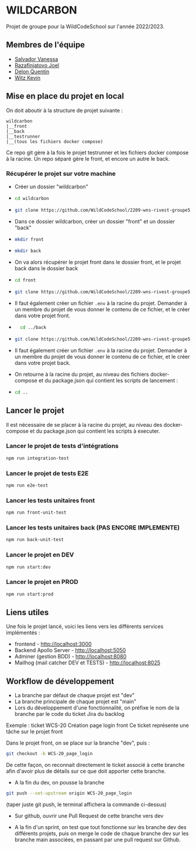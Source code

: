 # WILDCARBON

Projet de groupe pour la WildCodeSchool sur l'année 2022/2023.

## Membres de l'équipe

- [Salvador Vanessa](https://github.com/vanessacode)
- [Razafinjatovo Joel](https://github.com/Razafinjatovo-dev)
- [Delon Quentin](https://github.com/QuentD36)
- [Witz Kevin](https://github.com/witzkvn)

## Mise en place du projet en local

On doit aboutir à la structure de projet suivante :

```
wildcarbon
|__front
|__back
|__testrunner
|__(tous les fichiers docker compose)
```

Ce repo git gère à la fois le projet testrunner et les fichiers docker compose à la racine.
Un repo séparé gère le front, et encore un autre le back.

### Récupérer le projet sur votre machine

- Créer un dossier "wildcarbon"
- ```bash
  cd wildcarbon
  ```

- ```bash
  git clone https://github.com/WildCodeSchool/2209-wns-rivest-groupe5-root.git .
  ```
- Dans ce dossier wildcarbon, créer un dossier "front" et un dossier "back"
- ```bash
  mkdir front
  ```
- ```bash
  mkdir back
  ```
- On va alors récupérer le projet front dans le dossier front, et le projet back dans le dossier back
- ```bash
  cd front
  ```
- ```bash
  git clone https://github.com/WildCodeSchool/2209-wns-rivest-groupe5-front.git .
  ```
- Il faut également créer un fichier `.env` à la racine du projet. Demander à un membre du projet de vous donner le contenu de ce fichier, et le créer dans votre projet front.
- ```bash
    cd ../back
  ```
- ```bash
  git clone https://github.com/WildCodeSchool/2209-wns-rivest-groupe5-back.git .
  ```
- Il faut également créer un fichier `.env` à la racine du projet. Demander à un membre du projet de vous donner le contenu de ce fichier, et le créer dans votre projet back.
- On retourne à la racine du projet, au niveau des fichiers docker-compose et du package.json qui contient les scripts de lancement :

- ```bash
  cd ..
  ```

## Lancer le projet

Il est nécessaire de se placer à la racine du projet, au niveau des docker-compose et du package.json qui contient les scripts à executer.

### Lancer le projet de tests d'intégrations

```bash
npm run integration-test
```

### Lancer le projet de tests E2E

```bash
npm run e2e-test
```

### Lancer les tests unitaires front

```bash
npm run front-unit-test
```

### Lancer les tests unitaires back (PAS ENCORE IMPLEMENTE)

```bash
npm run back-unit-test
```

### Lancer le projet en DEV

```bash
npm run start:dev
```

### Lancer le projet en PROD

```bash
npm run start:prod
```

## Liens utiles

Une fois le projet lancé, voici les liens vers les différents services implémentés :

- frontend - [http://localhost:3000](http://localhost:3000)
- Backend Apollo Server - [http://localhost:5050](http://localhost:5050)
- Adminer (gestion BDD) - [http://localhost:8080](http://localhost:8080)
- Mailhog (mail catcher DEV et TESTS) - [http://localhost:8025](http://localhost:8025)

## Workflow de développement

- La branche par défaut de chaque projet est "dev"
- La branche principale de chaque projet est "main"
- Lors du développement d'une fonctionnalité, on préfixe le nom de la branche par le code du ticket Jira du backlog

Exemple : ticket WCS-20 Création page login front
Ce ticket représente une tâche sur le projet front

Dans le projet front, on se place sur la branche "dev", puis :

```bash
git checkout -b WCS-20_page_login
```

De cette façon, on reconnait directement le ticket associé à cette branche afin d'avoir plus de détails sur ce que doit apporter cette branche.

- A la fin du dev, on pousse la branche

```bash
git push --set-upstream origin WCS-20_page_login
```

(taper juste git push, le terminal affichera la commande ci-dessus)

- Sur github, ouvrir une Pull Request de cette branche vers dev

- A la fin d'un sprint, on test que tout fonctionne sur les branche dev des différents projets, puis on merge le code de chaque branche dev sur les branche main associées, en passant par une pull request sur Github.
